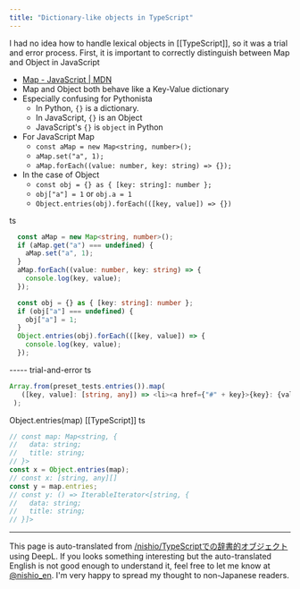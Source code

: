 ```yaml
---
title: "Dictionary-like objects in TypeScript"
---
```


I had no idea how to handle lexical objects in [[TypeScript]], so it was a trial and error process.
First, it is important to correctly distinguish between Map and Object in JavaScript
- [Map - JavaScript | MDN](https://developer.mozilla.org/en-US/docs/Web/JavaScript/Reference/Global_Objects/Map)
- Map and Object both behave like a Key-Value dictionary
- Especially confusing for Pythonista
    - In Python, `{}` is a dictionary.
    - In JavaScript, `{}` is an Object
    - JavaScript's `{}` is `object` in Python
- For JavaScript Map
    - `const aMap = new Map<string, number>();`
    - `aMap.set("a", 1);`
    - `aMap.forEach((value: number, key: string) => {});`
- In the case of Object
    - `const obj = {} as { [key: string]: number };`
    - `obj["a"] = 1` or  `obj.a = 1`
    - `Object.entries(obj).forEach(([key, value]) => {})`

ts

```typescript
  const aMap = new Map<string, number>();
  if (aMap.get("a") === undefined) {
    aMap.set("a", 1);
  }
  aMap.forEach((value: number, key: string) => {
    console.log(key, value);
  });

  const obj = {} as { [key: string]: number };
  if (obj["a"] === undefined) {
    obj["a"] = 1;
  }
  Object.entries(obj).forEach(([key, value]) => {
    console.log(key, value);
  });
```


----- trial-and-error
ts

```typescript
Array.from(preset_tests.entries()).map(
   ([key, value]: [string, any]) => <li><a href={"#" + key}>{key}: {value.title}</a></li>
 );
```



Object.entries(map)
[[TypeScript]]
ts

```typescript
// const map: Map<string, {
//   data: string;
//   title: string;
// }>
const x = Object.entries(map);
// const x: [string, any][]
const y = map.entries;
// const y: () => IterableIterator<[string, {
//   data: string;
//   title: string;
// }]>
```


---
This page is auto-translated from [/nishio/TypeScriptでの辞書的オブジェクト](https://scrapbox.io/nishio/TypeScriptでの辞書的オブジェクト) using DeepL. If you looks something interesting but the auto-translated English is not good enough to understand it, feel free to let me know at [@nishio_en](https://twitter.com/nishio_en). I'm very happy to spread my thought to non-Japanese readers.